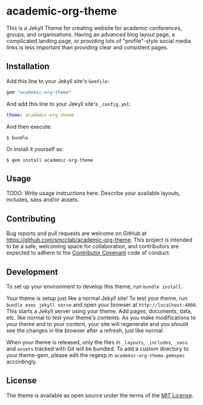 # academic-org-theme

This is a Jekyll Theme for creating website for academic conferences, groups, and organisations. Having an advanced blog layout page, a complicated landing page, or providing lots of "profile"-style social media links is less important than providing clear and consistent pages.

## Installation

Add this line to your Jekyll site's `Gemfile`:

```ruby
gem "academic-org-theme"
```

And add this line to your Jekyll site's `_config.yml`:

```yaml
theme: academic-org-theme
```

And then execute:

    $ bundle

Or install it yourself as:

    $ gem install academic-org-theme

## Usage

TODO: Write usage instructions here. Describe your available layouts, includes, sass and/or assets.

## Contributing

Bug reports and pull requests are welcome on GitHub at https://github.com/smcclab/academic-org-theme. This project is intended to be a safe, welcoming space for collaboration, and contributors are expected to adhere to the [Contributor Covenant](https://www.contributor-covenant.org/) code of conduct.

## Development

To set up your environment to develop this theme, run `bundle install`.

Your theme is setup just like a normal Jekyll site! To test your theme, run `bundle exec jekyll serve` and open your browser at `http://localhost:4000`. This starts a Jekyll server using your theme. Add pages, documents, data, etc. like normal to test your theme's contents. As you make modifications to your theme and to your content, your site will regenerate and you should see the changes in the browser after a refresh, just like normal.

When your theme is released, only the files in `_layouts`, `_includes`, `_sass` and `assets` tracked with Git will be bundled.
To add a custom directory to your theme-gem, please edit the regexp in `academic-org-theme.gemspec` accordingly.

## License

The theme is available as open source under the terms of the [MIT License](https://opensource.org/licenses/MIT).

